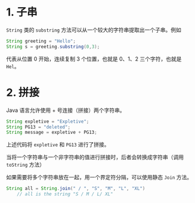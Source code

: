 # 1. 子串

`String` 类的 `substring` 方法可以从一个较大的字符串提取出一个子串。例如

```java
String greeting = "Hello";
String s = greeting.substring(0,3);
```

代表从位置 0 开始，连续复制 3 个位置，也就是 0、1、2 三个字符，也就是 `Hel`。

# 2. 拼接

Java 语言允许使用 + 号连接（拼接）两个字符串。

```java
String expletive = "Expletive";
String PG13 = "deleted";
String message = expletive + PG13;
```

上述代码将 `expletive` 和 `PG13` 进行了拼接。

当将一个字符串与一个非字符串的值进行拼接时，后者会转换成字符串（调用 `toString` 方法）

如果需要将多个字符串放在一起，用一个界定符分隔，可以使用静态 `Join` 方法。

```java
String all = String.join(" / ", "S", "M", "L", "XL")
	// all is the string "S / M / L/ XL"
```